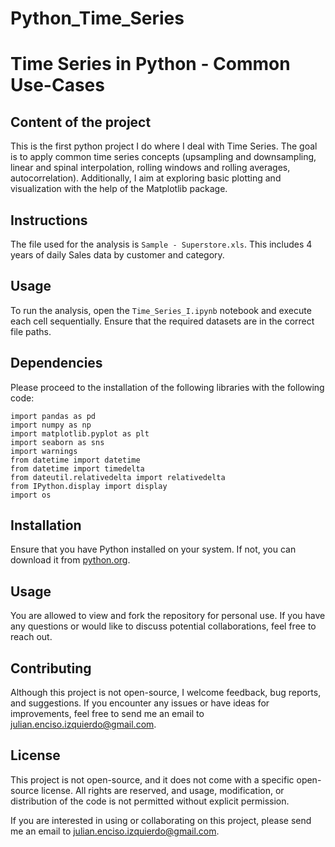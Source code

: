 # Python_Time_Series

# Time Series in Python - Common Use-Cases

## Content of the project
This is the first python project I do where I deal with Time Series. The goal is to apply common time series concepts (upsampling and downsampling, linear and spinal interpolation, rolling windows and rolling averages, autocorrelation). Additionally, I aim at exploring basic plotting and visualization with the help of the Matplotlib package.


## Instructions
The file used for the analysis is `Sample - Superstore.xls`. This includes 4 years of daily Sales data by customer and category.


## Usage
To run the analysis, open the `Time_Series_I.ipynb` notebook and execute each cell sequentially. Ensure that the required datasets are in the correct file paths.


## Dependencies

Please proceed to the installation of the following libraries with the following code:

```
import pandas as pd
import numpy as np
import matplotlib.pyplot as plt
import seaborn as sns
import warnings
from datetime import datetime
from datetime import timedelta
from dateutil.relativedelta import relativedelta
from IPython.display import display
import os
```

## Installation
Ensure that you have Python installed on your system. If not, you can download it from [python.org](https://www.python.org/downloads/).


## Usage
You are allowed to view and fork the repository for personal use. If you have any questions or would like to discuss potential collaborations, feel free to reach out.


## Contributing
Although this project is not open-source, I welcome feedback, bug reports, and suggestions. If you encounter any issues or have ideas for improvements, feel free to send me an email to julian.enciso.izquierdo@gmail.com.


## License
This project is not open-source, and it does not come with a specific open-source license. All rights are reserved, and usage, modification, or distribution of the code is not permitted without explicit permission.

If you are interested in using or collaborating on this project, please send me an email to julian.enciso.izquierdo@gmail.com.

